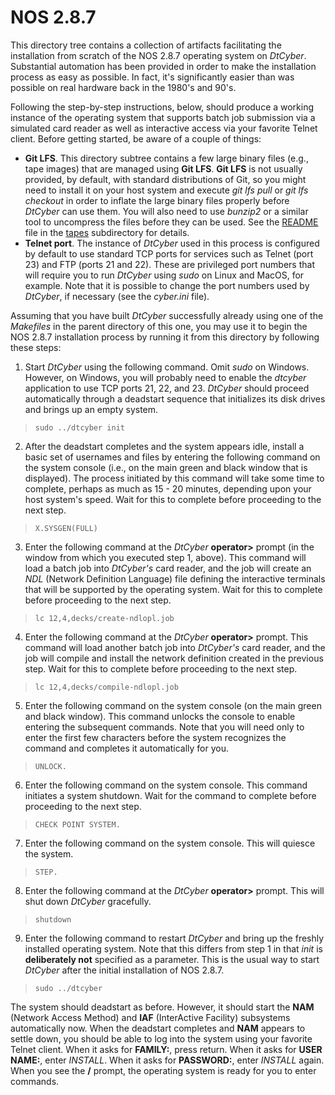 # NOS 2.8.7
This directory tree contains a collection of artifacts facilitating the installation from scratch
of the NOS 2.8.7 operating system on *DtCyber*. Substantial automation has been provided in order
to make the installation process as easy as possible. In fact, it's significantly easier than
was possible on real hardware back in the 1980's and 90's.

Following the step-by-step instructions, below, should produce a working instance of the
operating system that supports batch job submission via a simulated card reader as well as
interactive access via your favorite Telnet client. Before getting started, be aware of a
couple of things:

- **Git LFS**. This directory subtree contains a few large binary files (e.g., tape images)
that are managed using **Git LFS**. **Git LFS** is not usually provided, by default, with standard
distributions of Git, so you might need to install it on your host system and execute *git lfs pull*
or *git lfs checkout* in order to inflate the large binary files properly before *DtCyber* can use
them. You will also need to use *bunzip2* or a similar tool to uncompress the files before they
can be used. See the [README](tapes/README.md) file in the [tapes](tapes) subdirectory for details.
- **Telnet port**. The instance of *DtCyber* used in this process is configured by default to use
standard TCP ports for services such as Telnet (port 23) and FTP (ports 21 and 22). These are
privileged port numbers that will require you to run *DtCyber* using *sudo* on Linux and MacOS,
for example. Note that it is possible to change the port numbers used by *DtCyber*, if necessary
(see the *cyber.ini* file).

Assuming that you have built *DtCyber* successfully already using one of the *Makefiles* in the
parent directory of this one, you may use it to begin the NOS 2.8.7 installation process by running
it from this directory by following these steps:

1. Start *DtCyber* using the following command. Omit *sudo* on Windows. However, on Windows, you will
probably need to enable the *dtcyber* application to use TCP ports 21, 22, and 23. *DtCyber* should
proceed automatically through a deadstart sequence that initializes its disk drives and brings up
an empty system.
>`sudo ../dtcyber init`
2. After the deadstart completes and the system appears idle, install a basic set of usernames and
files by entering the following command on the system console (i.e., on the main green and black
window that is displayed). The process initiated by this command will take some time to complete,
perhaps as much as 15 - 20 minutes, depending upon your host system's speed. Wait for this to complete
before proceeding to the next step.
>`X.SYSGEN(FULL)`
3. Enter the following command at the *DtCyber* **operator>** prompt (in the window from which
you executed step 1, above). This command will load a batch job into *DtCyber's* card reader, and
the job will create an *NDL* (Network Definition Language) file defining the interactive terminals that
will be supported by the operating system. Wait for this to complete before proceeding to the next step.
>`lc 12,4,decks/create-ndlopl.job`
4. Enter the following command at the *DtCyber* **operator>** prompt. This command will load another
batch job into *DtCyber's* card reader, and the job will compile and install the network definition
created in the previous step. Wait for this to complete before proceeding to the next step.
>`lc 12,4,decks/compile-ndlopl.job`
5. Enter the following command on the system console (on the main green and black window). This
command unlocks the console to enable entering the subsequent commands. Note that you will need
only to enter the first few characters before the system recognizes the command and completes it
automatically for you.
>`UNLOCK.`
6. Enter the following command on the system console. This command initiates a system shutdown.
Wait for the command to complete before proceeding to the next step.
>`CHECK POINT SYSTEM.`
7. Enter the following command on the system console. This will quiesce the system.
>`STEP.`
8. Enter the following command at the *DtCyber* **operator>** prompt. This will shut down *DtCyber*
gracefully.
>`shutdown`
9. Enter the following command to restart *DtCyber* and bring up the freshly installed operating
system. Note that this differs from step 1 in that *init* is **deliberately not** specified as a parameter.
This is the usual way to start *DtCyber* after the initial installation of NOS 2.8.7.
>`sudo ../dtcyber`

The system should deadstart as before. However, it should start the **NAM** (Network Access Method)
and **IAF** (InterActive Facility) subsystems automatically now. When the deadstart completes and **NAM**
appears to settle down, you should be able to log into the system using your favorite Telnet client. When
it asks for **FAMILY:**, press return. When it asks for **USER NAME:**, enter *INSTALL*. When it asks for
**PASSWORD:**, enter *INSTALL* again. When you see the **/** prompt, the operating system is ready for
you to enter commands.

